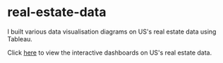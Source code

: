 # real-estate-data
I built various data visualisation diagrams on US's real estate data using Tableau.

Click [here](https://public.tableau.com/shared/5RX3WKQCY?:display_count=yes) to view the interactive dashboards on US's real estate data.



